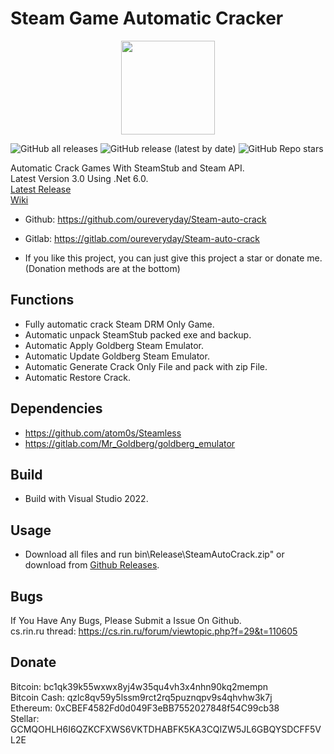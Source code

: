 # Steam Game Automatic Cracker

<div align=center><center><img width = '150' height ='150' src ="SteamAutoCrack/SteamAutoCrack.ico"/></center></div>

![GitHub all releases](https://img.shields.io/github/downloads/oureveryday/Steam-auto-crack/total?color=brightgreen&label=Total%20downloads)
![GitHub release (latest by date)](https://img.shields.io/github/downloads/oureveryday/Steam-auto-crack/latest/total?color=green&label=Latest%20version%20downloads&link=https://github.com/oureveryday/Steam-auto-crack/releases)
![GitHub Repo stars](https://img.shields.io/github/stars/oureveryday/Steam-auto-crack?color=yellow&label=Stars)

Automatic Crack Games With SteamStub and Steam API.  
Latest Version 3.0 Using .Net 6.0.  
[Latest Release](https://github.com/oureveryday/Steam-auto-crack/releases)  
[Wiki](https://github.com/oureveryday/Steam-auto-crack/wiki)

* Github: <https://github.com/oureveryday/Steam-auto-crack>
* Gitlab: <https://gitlab.com/oureveryday/Steam-auto-crack>

* If you like this project, you can just give this project a star or donate me. (Donation methods are at the bottom)

## Functions

* Fully automatic crack Steam DRM Only Game.
* Automatic unpack SteamStub packed exe and backup.
* Automatic Apply Goldberg Steam Emulator.
* Automatic Update Goldberg Steam Emulator.
* Automatic Generate Crack Only File and pack with zip File.
* Automatic Restore Crack.

## Dependencies

* <https://github.com/atom0s/Steamless>
* <https://gitlab.com/Mr_Goldberg/goldberg_emulator>

## Build

* Build with Visual Studio 2022.

## Usage

* Download all files and run bin\Release\SteamAutoCrack.zip" or download from [Github Releases](https://github.com/oureveryday/Steam-auto-crack/releases).

## Bugs

If You Have Any Bugs, Please Submit a Issue On Github.  
cs.rin.ru thread: <https://cs.rin.ru/forum/viewtopic.php?f=29&t=110605>

## Donate

Bitcoin: bc1qk39k55wxwx8yj4w35qu4vh3x4nhn90kq2mempn  
Bitcoin Cash: qzlc8qv59y5lssm9rct2rq5puznqpv9s4qhvhw3k7j  
Ethereum: 0xCBEF4582Fd0d049F3eBB7552027848f54C99cb38  
Stellar: GCMQOHLH6I6QZKCFXWS6VKTDHABFK5KA3CQIZW5JL6GBQYSDCFF5VL2E  

